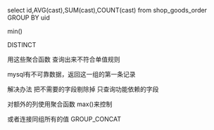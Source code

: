 select id,AVG(cast),SUM(cast),COUNT(cast) from shop_goods_order  GROUP BY uid

min()

DISTINCT

用这些聚合函数
查询出来不符合单值规则

mysql有不可靠数据，返回这一组的第一条记录

解决办法
把不需要的字段剔除掉
只查询功能依赖的字段

对额外的列使用聚合函数
max()来控制

或者连接同组所有的值
GROUP_CONCAT





